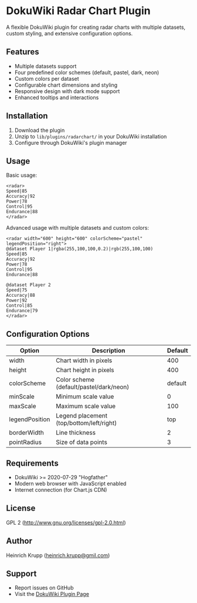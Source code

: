 # DokuWiki Radar Chart Plugin

A flexible DokuWiki plugin for creating radar charts with multiple datasets, custom styling, and extensive configuration options.

## Features

- Multiple datasets support
- Four predefined color schemes (default, pastel, dark, neon)
- Custom colors per dataset
- Configurable chart dimensions and styling
- Responsive design with dark mode support
- Enhanced tooltips and interactions

## Installation

1. Download the plugin
2. Unzip to `lib/plugins/radarchart/` in your DokuWiki installation
3. Configure through DokuWiki's plugin manager

## Usage

Basic usage:
```
<radar>
Speed|85
Accuracy|92
Power|78
Control|95
Endurance|88
</radar>
```

Advanced usage with multiple datasets and custom colors:
```
<radar width="600" height="600" colorScheme="pastel" legendPosition="right">
@dataset Player 1|rgba(255,100,100,0.2)|rgb(255,100,100)
Speed|85
Accuracy|92
Power|78
Control|95
Endurance|88

@dataset Player 2
Speed|75
Accuracy|88
Power|92
Control|85
Endurance|79
</radar>
```

## Configuration Options

| Option | Description | Default |
|--------|-------------|---------|
| width | Chart width in pixels | 400 |
| height | Chart height in pixels | 400 |
| colorScheme | Color scheme (default/pastel/dark/neon) | default |
| minScale | Minimum scale value | 0 |
| maxScale | Maximum scale value | 100 |
| legendPosition | Legend placement (top/bottom/left/right) | top |
| borderWidth | Line thickness | 2 |
| pointRadius | Size of data points | 3 |

## Requirements

- DokuWiki >= 2020-07-29 "Hogfather"
- Modern web browser with JavaScript enabled
- Internet connection (for Chart.js CDN)

## License

GPL 2 (http://www.gnu.org/licenses/gpl-2.0.html)

## Author

Heinrich Krupp (heinrich.krupp@gmil.com)

## Support

- Report issues on GitHub
- Visit the [DokuWiki Plugin Page](https://www.dokuwiki.org/plugin:radarchart)
